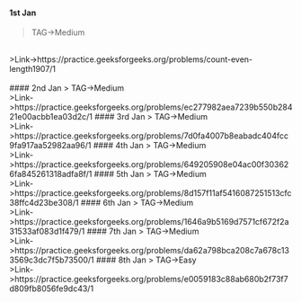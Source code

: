 #### 1st Jan
> TAG->Medium
<br>
>Link->https://practice.geeksforgeeks.org/problems/count-even-length1907/1
<br>
<br>
#### 2nd Jan
> TAG->Medium
<br>
>Link->https://practice.geeksforgeeks.org/problems/ec277982aea7239b550b28421e00acbb1ea03d2c/1
#### 3rd Jan
> TAG->Medium
<br>
>Link->https://practice.geeksforgeeks.org/problems/7d0fa4007b8eabadc404fcc9fa917aa52982aa96/1
#### 4th Jan
> TAG->Medium
<br>
>Link->https://practice.geeksforgeeks.org/problems/649205908e04ac00f303626fa845261318adfa8f/1
#### 5th Jan
> TAG->Medium
<br>
>Link->https://practice.geeksforgeeks.org/problems/8d157f11af5416087251513cfc38ffc4d23be308/1
#### 6th Jan
> TAG->Medium
<br>
>Link->https://practice.geeksforgeeks.org/problems/1646a9b5169d7571cf672f2a31533af083d1f479/1
#### 7th Jan
> TAG->Medium
<br>
>Link->https://practice.geeksforgeeks.org/problems/da62a798bca208c7a678c133569c3dc7f5b73500/1
#### 8th Jan
> TAG->Easy
<br>
>Link->https://practice.geeksforgeeks.org/problems/e0059183c88ab680b2f73f7d809fb8056fe9dc43/1